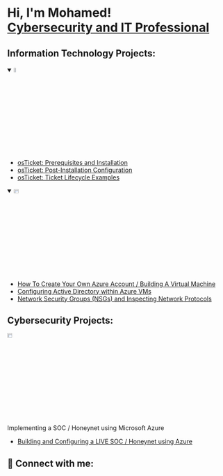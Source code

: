 <h1>Hi, I'm Mohamed! <br/><a href="https://www.linkedin.com/in/mohamedrashadd/">Cybersecurity and IT Professional</a>

<h2> Information Technology Projects:</h2>


<details open>
  <summary><img src="https://i.imgur.com/KzJbWRS.png" height="5%" width="10%" alt="osTicket"/></summary>
  
  - [osTicket: Prerequisites and Installation](https://github.com/Rashaddropemoff/osTicket-Prerequisites-and-Installation.git)
  - [osTicket: Post-Installation Configuration](https://github.com/Rashaddropemoff/osTicket-Post-Installation-Configuration.git)
  - [osTicket: Ticket Lifecycle Examples](https://github.com/Rashaddropemoff/osTicket-Ticket-Lifecycle-Examples.git)
</details>

<details open>
  <summary><img src="https://i.imgur.com/1DDZ4Ui.png" height="5%" width="15%" alt="Microsoft Azure"/></summary>
  
  - [How To Create Your Own Azure Account / Building A Virtual Machine](https://github.com/Rashaddropemoff/How-To-Create-Your-Own-Azure-Account-Building-A-Virtual-Machine.git)
  - [Configuring Active Directory within Azure VMs](https://github.com/Rashaddropemoff/Configuring-Active-Directory-within-Azure-VMs.git)
  - [Network Security Groups (NSGs) and Inspecting Network Protocols](https://github.com/terikaj/azure-network-protocols)
</details>


<h2> Cybersecurity Projects:</h2>
<img src="https://i.imgur.com/1DDZ4Ui.png" height="5%" width="15%" alt="Microsoft Azure"/>


Implementing a SOC / Honeynet using Microsoft Azure 
  - [Building and Configuring a LIVE SOC / Honeynet using Azure](https://github.com/terikaj/SOC-Honeynet)


<h2> 🤳 Connect with me:</h2>


<!---
Mohamed Rashad/Mohamed Rashad is a ✨ special ✨ repository because its `README.md` (this file) appears on your GitHub profile.
You can click the Preview link to take a look at your changes.
--->
